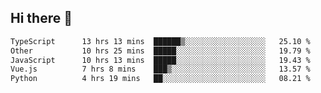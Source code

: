 ## Hi there 👋

<!--START_SECTION:waka-->

```txt
TypeScript      13 hrs 13 mins  ██████▒░░░░░░░░░░░░░░░░░░   25.10 %
Other           10 hrs 25 mins  █████░░░░░░░░░░░░░░░░░░░░   19.79 %
JavaScript      10 hrs 13 mins  █████░░░░░░░░░░░░░░░░░░░░   19.43 %
Vue.js          7 hrs 8 mins    ███▒░░░░░░░░░░░░░░░░░░░░░   13.57 %
Python          4 hrs 19 mins   ██░░░░░░░░░░░░░░░░░░░░░░░   08.21 %
```

<!--END_SECTION:waka-->
